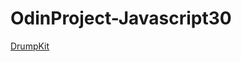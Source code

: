 # OdinProject-Javascript30
<a href="https://j9011303.github.io/OdinProject-Javascript30/01_JavascriptDrumpKit/">DrumpKit</a>
